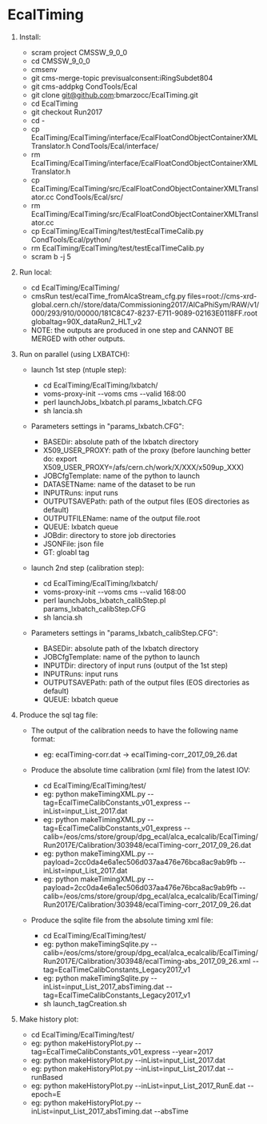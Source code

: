 EcalTiming
================

1) Install:

    * scram project CMSSW_9_0_0
    * cd CMSSW_9_0_0
    * cmsenv
    * git cms-merge-topic previsualconsent:iRingSubdet804
    * git cms-addpkg CondTools/Ecal
    * git clone  git@github.com:bmarzocc/EcalTiming.git
    * cd EcalTiming
    * git checkout Run2017
    * cd -
    * cp EcalTiming/EcalTiming/interface/EcalFloatCondObjectContainerXMLTranslator.h CondTools/Ecal/interface/
    * rm EcalTiming/EcalTiming/interface/EcalFloatCondObjectContainerXMLTranslator.h
    * cp EcalTiming/EcalTiming/src/EcalFloatCondObjectContainerXMLTranslator.cc CondTools/Ecal/src/
    * rm EcalTiming/EcalTiming/src/EcalFloatCondObjectContainerXMLTranslator.cc
    * cp EcalTiming/EcalTiming/test/testEcalTimeCalib.py CondTools/Ecal/python/
    * rm EcalTiming/EcalTiming/test/testEcalTimeCalib.py
    * scram b -j 5

2) Run local:

    * cd EcalTiming/EcalTiming/
    * cmsRun test/ecalTime_fromAlcaStream_cfg.py files=root://cms-xrd-global.cern.ch//store/data/Commissioning2017/AlCaPhiSym/RAW/v1/000/293/910/00000/181C8C47-8237-E711-9089-02163E0118FF.root globaltag=90X_dataRun2_HLT_v2
    * NOTE: the outputs are produced in one step and CANNOT BE MERGED with other outputs.
    
3) Run on parallel (using LXBATCH):

   * launch 1st step (ntuple step):
   
      * cd EcalTiming/EcalTiming/lxbatch/
      * voms-proxy-init --voms cms --valid 168:00
      * perl launchJobs_lxbatch.pl params_lxbatch.CFG
      * sh lancia.sh
      
   * Parameters settings in "params_lxbatch.CFG":
   
      * BASEDir: absolute path of the lxbatch directory
      * X509_USER_PROXY: path of the proxy (before launching better do: export X509_USER_PROXY=/afs/cern.ch/work/X/XXX/x509up_XXX)
      * JOBCfgTemplate: name of the python to launch
      * DATASETName: name of the dataset to be run
      * INPUTRuns: input runs
      * OUTPUTSAVEPath: path of the output files (EOS directories as default)
      * OUTPUTFILEName: name of the output file.root
      * QUEUE: lxbatch queue
      * JOBdir: directory to store job directories
      * JSONFile: json file
      * GT: gloabl tag
      
   * launch 2nd step (calibration step):
   
      * cd EcalTiming/EcalTiming/lxbatch/
      * voms-proxy-init --voms cms --valid 168:00
      * perl launchJobs_lxbatch_calibStep.pl params_lxbatch_calibStep.CFG
      * sh lancia.sh
      
   * Parameters settings in "params_lxbatch_calibStep.CFG":
   
      * BASEDir: absolute path of the lxbatch directory
      * JOBCfgTemplate: name of the python to launch
      * INPUTDir: directory of input runs (output of the 1st step)
      * INPUTRuns: input runs
      * OUTPUTSAVEPath: path of the output files (EOS directories as default)
      * QUEUE: lxbatch queue

4) Produce the sql tag file:

   * The output of the calibration needs to have the following name format:

     * eg: ecalTiming-corr.dat -> ecalTiming-corr_2017_09_26.dat

   * Produce the absolute time calibration (xml file) from the latest IOV:
     
     * cd EcalTiming/EcalTiming/test/
     * eg: python makeTimingXML.py --tag=EcalTimeCalibConstants_v01_express --inList=input_List_2017.dat
     * eg: python makeTimingXML.py --tag=EcalTimeCalibConstants_v01_express --calib=/eos/cms/store/group/dpg_ecal/alca_ecalcalib/EcalTiming/Run2017E/Calibration/303948/ecalTiming-corr_2017_09_26.dat
     * eg: python makeTimingXML.py --payload=2cc0da4e6a1ec506d037aa476e76bca8ac9ab9fb --inList=input_List_2017.dat
     * eg: python makeTimingXML.py --payload=2cc0da4e6a1ec506d037aa476e76bca8ac9ab9fb --calib=/eos/cms/store/group/dpg_ecal/alca_ecalcalib/EcalTiming/Run2017E/Calibration/303948/ecalTiming-corr_2017_09_26.dat
     
   * Produce the sqlite file from the absolute timing xml file:
     
     * cd EcalTiming/EcalTiming/test/
     * eg: python makeTimingSqlite.py --calib=/eos/cms/store/group/dpg_ecal/alca_ecalcalib/EcalTiming/Run2017E/Calibration/303948/ecalTiming-abs_2017_09_26.xml --tag=EcalTimeCalibConstants_Legacy2017_v1
     * eg: python makeTimingSqlite.py --inList=input_List_2017_absTiming.dat --tag=EcalTimeCalibConstants_Legacy2017_v1 
     * sh launch_tagCreation.sh
   
5) Make history plot:
   
   * cd EcalTiming/EcalTiming/test/
   * eg: python makeHistoryPlot.py --tag=EcalTimeCalibConstants_v01_express --year=2017
   * eg: python makeHistoryPlot.py --inList=input_List_2017.dat
   * eg: python makeHistoryPlot.py --inList=input_List_2017.dat --runBased
   * eg: python makeHistoryPlot.py --inList=input_List_2017_RunE.dat --epoch=E
   * eg: python makeHistoryPlot.py --inList=input_List_2017_absTiming.dat --absTime 

    

    
